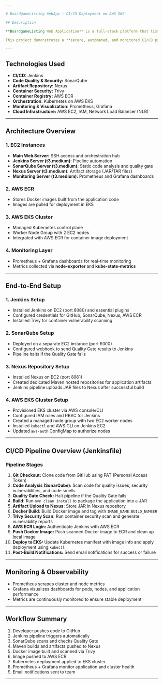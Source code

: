 ```yaml
---

# BoardgameListing WebApp – CI/CD Deployment on AWS EKS

## Description

**BoardgameListing Web Application** is a full-stack platform that lists board games and user reviews. While anyone can browse games and reviews, users must log in to add new games or submit reviews. Managers have extended privileges to edit or delete reviews.

This project demonstrates a **secure, automated, and monitored CI/CD pipeline** on AWS, integrating Jenkins, SonarQube, Nexus, Docker, Trivy, EKS, Prometheus, and Grafana to ensure reliable application deployment and observability.

---
```


## Technologies Used

* **CI/CD:** Jenkins
* **Code Quality & Security:** SonarQube
* **Artifact Repository:** Nexus
* **Container Security:** Trivy
* **Container Registry:** AWS ECR
* **Orchestration:** Kubernetes on AWS EKS
* **Monitoring & Visualization:** Prometheus, Grafana
* **Cloud Infrastructure:** AWS EC2, IAM, Network Load Balancer (NLB)

---

## Architecture Overview

### 1. EC2 Instances

* **Main Web Server:** SSH access and orchestration hub
* **Jenkins Server (t3.medium):** Pipeline automation
* **SonarQube Server (t3.medium):** Static code analysis and quality gate
* **Nexus Server (t3.medium):** Artifact storage (JAR/TAR files)
* **Monitoring Server (t3.medium):** Prometheus and Grafana dashboards

### 2. AWS ECR

* Stores Docker images built from the application code
* Images are pulled for deployment in EKS

### 3. AWS EKS Cluster

* Managed Kubernetes control plane
* Worker Node Group with 2 EC2 nodes
* Integrated with AWS ECR for container image deployment

### 4. Monitoring Layer

* Prometheus + Grafana dashboards for real-time monitoring
* Metrics collected via **node-exporter** and **kube-state-metrics**

---

## End-to-End Setup

### 1. Jenkins Setup

* Installed Jenkins on EC2 (port 8080) and essential plugins
* Configured credentials for GitHub, SonarQube, Nexus, AWS ECR
* Installed Trivy for container vulnerability scanning

### 2. SonarQube Setup

* Deployed on a separate EC2 instance (port 9000)
* Configured webhook to send Quality Gate results to Jenkins
* Pipeline halts if the Quality Gate fails

### 3. Nexus Repository Setup

* Installed Nexus on EC2 (port 8081)
* Created dedicated Maven hosted repositories for application artifacts
* Jenkins pipeline uploads JAR files to Nexus after successful build

### 4. AWS EKS Cluster Setup

* Provisioned EKS cluster via AWS console/CLI
* Configured IAM roles and RBAC for Jenkins
* Created a managed node group with two EC2 worker nodes
* Installed `kubectl` and AWS CLI on Jenkins EC2
* Updated `aws-auth` ConfigMap to authorize nodes

---

## CI/CD Pipeline Overview (Jenkinsfile)

### Pipeline Stages

1. **Git Checkout:** Clone code from GitHub using PAT (Personal Access Token)
2. **Code Analysis (SonarQube):** Scan code for quality issues, security vulnerabilities, and code smells
3. **Quality Gate Check:** Halt pipeline if the Quality Gate fails
4. **Build:** Run `mvn clean install` to package the application into a JAR
5. **Artifact Upload to Nexus:** Store JAR in Nexus repository
6. **Docker Build:** Build Docker image and tag with `IMAGE_NAME:BUILD_NUMBER`
7. **Trivy Security Scan:** Run container security scan and generate vulnerability reports
8. **AWS ECR Login:** Authenticate Jenkins with AWS ECR
9. **Push Docker Image:** Push scanned Docker image to ECR and clean up local image
10. **Deploy to EKS:** Update Kubernetes manifest with image info and apply deployment using `kubectl`
11. **Post-Build Notifications:** Send email notifications for success or failure

---

## Monitoring & Observability

* Prometheus scrapes cluster and node metrics
* Grafana visualizes dashboards for pods, nodes, and application performance
* Metrics are continuously monitored to ensure stable deployment

---

## Workflow Summary

1. Developer pushes code to GitHub
2. Jenkins pipeline triggers automatically
3. SonarQube scans and checks Quality Gate
4. Maven builds and artifacts pushed to Nexus
5. Docker image built and scanned via Trivy
6. Image pushed to AWS ECR
7. Kubernetes deployment applied to EKS cluster
8. Prometheus + Grafana monitor application and cluster health
9. Email notifications sent to team

---
